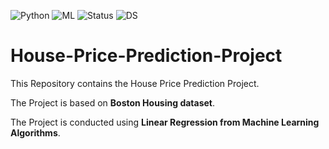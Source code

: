 ![Python](https://img.shields.io/badge/Python-3.x-red) ![ML](https://img.shields.io/badge/Machine-Learning-blue) ![Status](https://img.shields.io/badge/Status-Completed-success) ![DS](https://img.shields.io/badge/Data-Science-ff69b4)

# House-Price-Prediction-Project

This Repository contains the House Price Prediction Project.

The Project is based on **Boston Housing dataset**.

The Project is conducted using **Linear Regression from Machine Learning Algorithms**.
